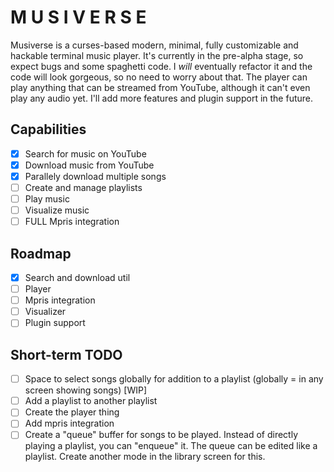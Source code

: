 # M U S I V E R S E

Musiverse is a curses-based modern, minimal, fully customizable and hackable terminal music player. It's currently in the pre-alpha stage, so expect bugs and some spaghetti code. I *will* eventually refactor it and the code will look gorgeous, so no need to worry about that. The player can play anything that can be streamed from YouTube, although it can't even play any audio yet. I'll add more features and plugin support in the future.

## Capabilities

- [x] Search for music on YouTube
- [x] Download music from YouTube
- [x] Parallely download multiple songs
- [ ] Create and manage playlists
- [ ] Play music
- [ ] Visualize music
- [ ] FULL Mpris integration

## Roadmap

- [x] Search and download util
- [ ] Player
- [ ] Mpris integration
- [ ] Visualizer
- [ ] Plugin support

## Short-term TODO

- [ ] Space to select songs globally for addition to a playlist (globally = in any screen showing songs) [WIP]
- [ ] Add a playlist to another playlist
- [ ] Create the player thing
- [ ] Add mpris integration
- [ ] Create a "queue" buffer for songs to be played. Instead of directly playing a playlist, you can "enqueue" it. The queue can be edited like a playlist. Create another mode in the library screen for this.
